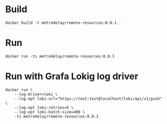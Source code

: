 # Build

```
docker build -t metrodelay/remote-resources:0.0.1 .
```

# Run

```
docker run -ti metrodelay/remote-resources:0.0.1
```

# Run with Grafa Lokig log driver

```
docker run \
    --log-driver=loki \
    --log-opt loki-url="https://test:test@localhost/loki/api/v1/push" \
    --log-opt loki-retries=5 \
    --log-opt loki-batch-size=400 \
    -ti metrodelay/remote-resources:0.0.1
```